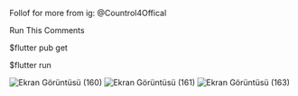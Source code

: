 Follof for more from ig: @Countrol4Offical

Run This Comments

$flutter pub get

$flutter run

![Ekran Görüntüsü (160)](https://user-images.githubusercontent.com/47148545/149357416-35b40e2b-d5a4-4857-ac41-720de75a6db5.png)
![Ekran Görüntüsü (161)](https://user-images.githubusercontent.com/47148545/149357427-2c41c38e-ae3a-4cb0-90f5-a56290f09087.png)
![Ekran Görüntüsü (163)](https://user-images.githubusercontent.com/47148545/149357437-d7dabfb2-d06a-4102-aff1-57819e1907d9.png)
